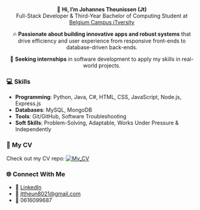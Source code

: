 <div align="center">
  
👋 **Hi, I’m Johannes Theunissen (Jt)**  
Full-Stack Developer & Third-Year Bachelor of Computing Student at [Belgium Campus iTversity](https://www.belgiumcampus.ac.za/)

🔥 **Passionate about building innovative apps and robust systems** that drive efficiency and user experience from responsive front-ends to database-driven back-ends.

🚀 **Seeking internships** in software development to apply my skills in real-world projects.

</div>

### 💻 **Skills**
- **Programming**: Python, Java, C#, HTML, CSS, JavaScript, Node.js, Express.js
- **Databases**: MySQL, MongoDB
- **Tools**: Git/GitHub, Software Troubleshooting
- **Soft Skills**: Problem-Solving, Adaptable, Works Under Pressure & Independently

### 📂 **My CV**
Check out my CV repo:
[![My_CV](https://github-readme-stats.vercel.app/api/pin/?username=Jt8021&repo=My_CV&theme=radical)](https://github.com/Jt8021/My_CV)

### 🌐 **Connect With Me**
- 🔗 [LinkedIn](https://www.linkedin.com/in/johannes-theunissen-266009256)
- 📧 jttheun8021@gmail.com
- 📱 0616099687
